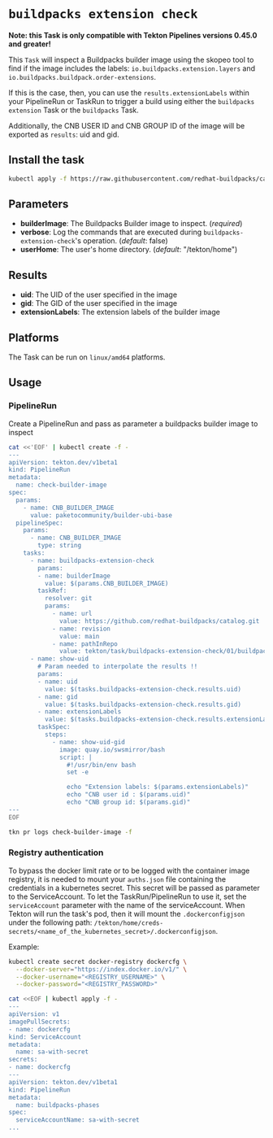 # `buildpacks extension check`

**Note: this Task is only compatible with Tekton Pipelines versions 0.45.0 and greater!**

This `Task` will inspect a Buildpacks builder image using the skopeo tool
to find if the image includes the labels: `io.buildpacks.extension.layers` and `io.buildpacks.buildpack.order-extensions`.

If this is the case, then, you can use the `results.extensionLabels` within your PipelineRun or TaskRun to
trigger a build using either the `buildpacks extension` Task or the `buildpacks` Task.

Additionally, the CNB USER ID and CNB GROUP ID of the image will be exported as `results`: uid and gid.


## Install the task

```bash
kubectl apply -f https://raw.githubusercontent.com/redhat-buildpacks/catalog/main/tekton/task/buildpacks-extension-check/01/buildpacks-extension-check.yaml
```

## Parameters

* **builderImage**: The Buildpacks Builder image to inspect. (_required_)
* **verbose**: Log the commands that are executed during `buildpacks-extension-check`'s operation. (_default_: false)
* **userHome**: The user's home directory. (_default_: "/tekton/home")

## Results

* **uid**: The UID of the user specified in the image
* **gid**: The GID of the user specified in the image
* **extensionLabels**: The extension labels of the builder image

## Platforms

The Task can be run on `linux/amd64` platforms.

## Usage

### PipelineRun

Create a PipelineRun and pass as parameter a buildpacks builder image to inspect

```bash
cat <<'EOF' | kubectl create -f -
---
apiVersion: tekton.dev/v1beta1
kind: PipelineRun
metadata:
  name: check-builder-image
spec:
  params:
    - name: CNB_BUILDER_IMAGE
      value: paketocommunity/builder-ubi-base
  pipelineSpec:
    params:
      - name: CNB_BUILDER_IMAGE
        type: string
    tasks:
      - name: buildpacks-extension-check
        params:
        - name: builderImage
          value: $(params.CNB_BUILDER_IMAGE)
        taskRef:
          resolver: git
          params:
            - name: url
              value: https://github.com/redhat-buildpacks/catalog.git
            - name: revision
              value: main
            - name: pathInRepo
              value: tekton/task/buildpacks-extension-check/01/buildpacks-extension-check.yaml
      - name: show-uid
        # Param needed to interpolate the results !!
        params:
        - name: uid
          value: $(tasks.buildpacks-extension-check.results.uid)
        - name: gid
          value: $(tasks.buildpacks-extension-check.results.gid)
        - name: extensionLabels
          value: $(tasks.buildpacks-extension-check.results.extensionLabels)
        taskSpec:
          steps:
            - name: show-uid-gid
              image: quay.io/swsmirror/bash
              script: |
                #!/usr/bin/env bash
                set -e

                echo "Extension labels: $(params.extensionLabels)"
                echo "CNB user id : $(params.uid)"
                echo "CNB group id: $(params.gid)"
---
EOF

tkn pr logs check-builder-image -f
```

### Registry authentication

To bypass the docker limit rate or to be logged with the container image registry, it is needed to mount your `auths.json` file containing the credentials in a kubernetes secret. This secret will be passed as parameter to the ServiceAccount. To let the TaskRun/PipelineRun to use it, set the `serviceAccount` parameter with the name of the serviceAccount.
When Tekton will run the task's pod, then it will mount the `.dockerconfigjson` under the following path: `/tekton/home/creds-secrets/<name_of_the_kubernetes_secret>/.dockerconfigjson`.

Example:
```bash
kubectl create secret docker-registry dockercfg \
  --docker-server="https://index.docker.io/v1/" \
  --docker-username="<REGISTRY_USERNAME>" \
  --docker-password="<REGISTRY_PASSWORD>"

cat <<EOF | kubectl apply -f -
---  
apiVersion: v1
imagePullSecrets:
- name: dockercfg
kind: ServiceAccount
metadata:
  name: sa-with-secret
secrets:
- name: dockercfg
---
apiVersion: tekton.dev/v1beta1
kind: PipelineRun
metadata:
  name: buildpacks-phases
spec:
  serviceAccountName: sa-with-secret
...  
```